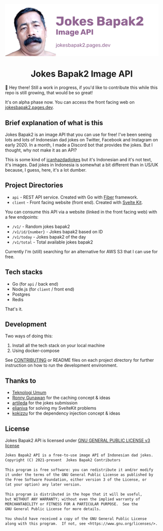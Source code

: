 <h1 align="center">
<br>
  <img src=".github/images/header_github.png" alt="Jokes Bapak2 Heading" width="1000">
  <br>
  <br>
  Jokes Bapak2 Image API
  <br>
</h1>

👋 Hey there! Still a work in progress, if you'd like to contribute this while this repo is still growing, that would be so great!

It's on alpha phase now. You can access the front facing web on [jokesbapak2.pages.dev](http://jokesbapak2.pages.dev/).

## Brief explanation of what is this

Jokes Bapak2 is an image API that you can use for free! I've been seeing lots and lots of Indonesian dad jokes on Twitter, Facebook and Instagram on early 2020. In a month, I made a Discord bot that provides the jokes. But I thought, why not make it as an API?

This is some kind of [icanhazdadjokes](https://icanhazdadjoke.com/) but it's Indonesian and it's not text, it's images. Dad jokes in Indonesia is somewhat a bit different than in US/UK because, I guess, here, it's a lot dumber.

## Project Directories

* `api` - REST API service. Created with Go with [Fiber](https://gofiber.io/) framework.
* `client` - Front facing website (front end). Created with [Svelte Kit](https://kit.svelte.dev/).

You can consume this API via a website (linked in the front facing web) with a few endpoints:

 * `/v1/` - Random jokes bapak2
 * `/v1/id/{number}` - Jokes bapak2 based on ID
 * `/v1/today` - Jokes bapak2 of the day
 * `/v1/total` - Total available jokes bapak2

Currently I'm (still) searching for an alternative for AWS S3 that I can use for free.

## Tech stacks

 * Go (for `api` / back end)
 * Node.js (for `client` / front end)
 * Postgres
 * Redis

That's it.

## Development

Two ways of doing this:
  1. Install all the tech stack on your local machine
  2. Using docker-compose

See [CONTRIBUTING](./CONTRIBUTING.md) or README files on each project directory for further instruction on how to run the development environment.

## Thanks to

* [Teknologi Umum](https://t.me/teknologi_umum)
* [Ronny Gunawan](https://github.com/ronnygunawan) for the caching concept & ideas
* [artileda](https://github.com/artileda) for the jokes submission
* [elianiva](https://github.com/elianiva) for solving my SvelteKit problems
* [kokizzu](https://github.com/kokizzu) for the dependency injection concept & ideas

## License

Jokes Bapak2 API is licensed under [GNU GENERAL PUBLIC LICENSE v3 license](./LICENSE)

```
Jokes Bapak2 API is a free-to-use image API of Indonesian dad jokes.
Copyright (C) 2021-present  Jokes Bapak2 Contributors

This program is free software: you can redistribute it and/or modify
it under the terms of the GNU General Public License as published by
the Free Software Foundation, either version 3 of the License, or
(at your option) any later version.

This program is distributed in the hope that it will be useful,
but WITHOUT ANY WARRANTY; without even the implied warranty of
MERCHANTABILITY or FITNESS FOR A PARTICULAR PURPOSE.  See the
GNU General Public License for more details.

You should have received a copy of the GNU General Public License
along with this program.  If not, see <https://www.gnu.org/licenses/>.
```